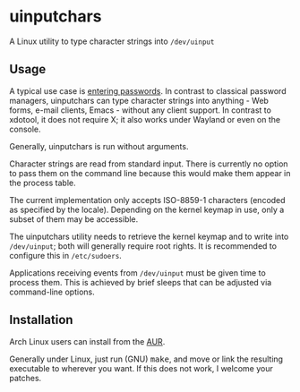 # uinputchars
A Linux utility to type character strings into `/dev/uinput`


## Usage

A typical use case is [entering
passwords](https://github.com/clawoflight/puma). In contrast to
classical password managers, uinputchars can type character strings
into anything - Web forms, e-mail clients, Emacs - without any client
support.  In contrast to xdotool, it does not require X; it also works
under Wayland or even on the console.

Generally, uinputchars is run without arguments.

Character strings are read from standard input.  There is currently no
option to pass them on the command line because this would make them
appear in the process table.

The current implementation only accepts ISO-8859-1 characters (encoded
as specified by the locale).  Depending on the kernel keymap in use,
only a subset of them may be accessible.

The uinputchars utility needs to retrieve the kernel keymap and to
write into `/dev/uinput`; both will generally require root rights.  It
is recommended to configure this in `/etc/sudoers`.

Applications receiving events from `/dev/uinput` must be given time to
process them.  This is achieved by brief sleeps that can be adjusted
via command-line options.


## Installation

Arch Linux users can install from the
[AUR](https://aur.archlinux.org/packages/uinputchars/).

Generally under Linux, just run (GNU) <kbd>make</kbd>, and move or link the
resulting executable to wherever you want.  If this does not work, I
welcome your patches.
